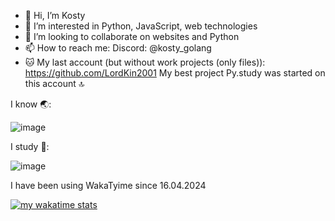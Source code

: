 - 👋 Hi, I’m Kosty
- 👀 I’m interested in Python, JavaScript, web technologies
- 💞️ I’m looking to collaborate on websites and Python
- 📫 How to reach me: Discord: @kosty_golang
- 🐱 My last account (but without work projects (only files)): https://github.com/LordKin2001
My best project Py.study was started on this account 🔝



I know 🌏:


![image](https://github.com/Willyamdevon/Willyamdevon/assets/151402518/c9a3bc75-8269-43ba-8fd5-f5bc0ffbfb4d)



I study 🏫:


![image](https://github.com/Willyamdevon/Willyamdevon/assets/151402518/7dd6e81f-156b-445b-9e39-aa1cca9b80b2)



I have been using WakaTyime since 16.04.2024


[![my wakatime stats](https://github-readme-stats.vercel.app/api/wakatime?username=konsirovar&theme=radical)](https://wakatime.com/@konsirovar) 

<!---
Willyamdevon/Willyamdevon is a ✨ special ✨ repository because its `README.md` (this file) appears on your GitHub profile.
You can click the Preview link to take a look at your changes.
--->
